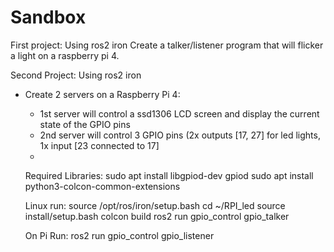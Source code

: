 # Sandbox

First project:
Using ros2 iron
Create a talker/listener program that will flicker a light on a raspberry pi 4.

Second Project:
Using ros2 iron
* Create 2 servers on a Raspberry Pi 4:
    * 1st server will control a ssd1306 LCD screen and display the current state of the GPIO pins
    * 2nd server will control 3 GPIO pins (2x outputs [17, 27] for led lights, 1x input [23 connected to 17]
    * 
 




    Required Libraries: 
    sudo apt install libgpiod-dev gpiod
    sudo apt install python3-colcon-common-extensions

    Linux run: source /opt/ros/iron/setup.bash
         cd ~/RPI_led
         source install/setup.bash
         colcon build
         ros2 run gpio_control gpio_talker
    
    On Pi Run:
         ros2 run gpio_control gpio_listener
